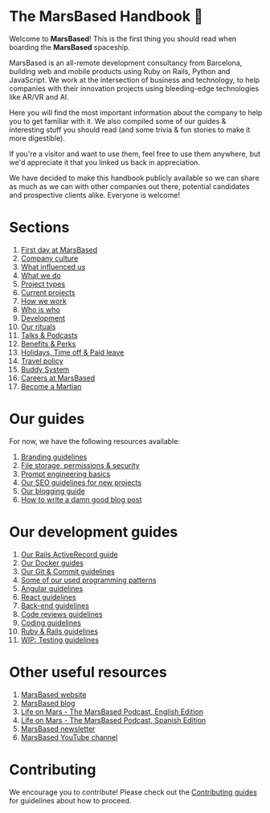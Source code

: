 # The MarsBased Handbook 🚀

Welcome to __MarsBased__! This is the first thing you should read when boarding the __MarsBased__ spaceship.

MarsBased is an all-remote development consultancy from Barcelona, building web and mobile products using Ruby on Rails, Python and JavaScript. We work at the intersection of business and technology, to help companies with their innovation projects using bleeding-edge technologies like AR/VR and AI.

Here you will find the most important information about the company to help you to get familiar with it. We also compiled some of our guides &amp; interesting stuff you should read (and some trivia & fun stories to make it more digestible).

If you're a visitor and want to use them, feel free to use them anywhere, but we'd appreciate it that you linked us back in appreciation.

We have decided to make this handbook publicly available so we can share as much as we can with other companies out there, potential candidates and prospective clients alike. Everyone is welcome!

# Sections

1. [First day at MarsBased](/sections/firstday.md)
1. [Company culture](/sections/companyculture.md)
1. [What influenced us](/sections/influences.md)
1. [What we do](/sections/whatwedo.md)
1. [Project types](/sections/projects.md)
1. [Current projects](/sections/currentprojects.md)
1. [How we work](/sections/howwework.md)
1. [Who is who](/sections/who-is-who.md)
1. [Development](/sections/development.md)
1. [Our rituals](/sections/rituals.md)
1. [Talks & Podcasts](/sections/talks.md)
1. [Benefits & Perks](/sections/benefits.md)
1. [Holidays, Time off & Paid leave](/sections/holidays.md)
2. [Travel policy](/sections/travelpolicy.md)
3. [Buddy System](/sections/buddy.md)
1. [Careers at MarsBased](/sections/careers.md)
2. [Become a Martian](/sections/become-a-martian.md)

# Our guides

For now, we have the following resources available:

1. [Branding guidelines](/guides/branding.md)
1. [File storage, permissions & security](/guides/permissionssecurity.md)
1. [Prompt engineering basics](/guides/prompt.md)
1. [Our SEO guidelines for new projects](/guides/seo-guidelines.md)
1. [Our blogging guide](/guides/blogging-guide.md)
1. [How to write a damn good blog post](/guides/how-to-blog.md)

# Our development guides

1. [Our Rails ActiveRecord guide](/guides/development/activerecord-guide.md)
1. [Our Docker guides](/guides/development/docker-guide.md)
1. [Our Git & Commit guidelines](/guides/development/git-guidelines.md)
1. [Some of our used programming patterns](/guides/patterns/README.md)
1. [Angular guidelines](/guides/development/angular-guidelines.md)
1. [React guidelines](/guides/development/react-guidelines.md)
2. [Back-end guidelines](/guides/development/back-end-development-guidelines.md)
3. [Code reviews guidelines](/guides/development/code-reviews-guidelines.md)
4. [Coding guidelines](/guides/development/coding-guidelines.md)
5. [Ruby & Rails guidelines](/guides/development/ruby-guidelines.md)
6. [WIP: Testing guidelines](/guides/development/testing-guidelines.md)

# Other useful resources

1. <a href="https://marsbased.com" title="MarsBased website" target="_blank">MarsBased website</a>
1. <a href="https://marsbased.com/blog" title="MarsBased blog" target="_blank">MarsBased blog</a>
1. <a href="https://podcast.marsbased.com/" title="Life on Mars - The MarsBased Podcast, English Edition" target="_blank">Life on Mars - The MarsBased Podcast, English Edition</a>
1. <a href="https://podcast.marsbased.com/podcasts-es/" title="Life on Mars - The MarsBased Podcast, Spanish Edition" target="_blank">Life on Mars - The MarsBased Podcast, Spanish Edition</a>
1. <a href="https://marsbased.us7.list-manage.com/subscribe/post?u=1ab50c539712be36367b96b98&amp;id=89db0a6312" title="MarsBased newsletter" target="_blank">MarsBased newsletter</a>
1. <a href="https://www.youtube.com/@MarsBased" title="MarsBased YouTube channel" target="_blank">MarsBased YouTube channel</a>

# Contributing
We encourage you to contribute! Please check out the [Contributing guides](./CONTRIBUTING.md) for guidelines about how to proceed.
